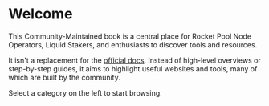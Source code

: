 # Welcome 

This Community-Maintained book is a central place for Rocket Pool Node Operators, Liquid Stakers, and enthusiasts to discover tools and resources.

It isn't a replacement for the [official docs](https://docs.rocketpool.net/).
Instead of high-level overviews or step-by-step guides, it aims to highlight useful websites and tools, many of which are built by the community.

Select a category on the left to start browsing.

